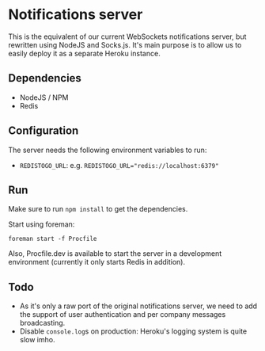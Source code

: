 # Notifications server

This is the equivalent of our current WebSockets notifications server, but
rewritten using NodeJS and Socks.js.
It's main purpose is to allow us to easily deploy it as a separate Heroku
instance.

## Dependencies

* NodeJS / NPM
* Redis

## Configuration

The server needs the following environment variables to run:

* `REDISTOGO_URL`: e.g. `REDISTOGO_URL="redis://localhost:6379"`

## Run

Make sure to run `npm install` to get the dependencies.

Start using foreman:

    foreman start -f Procfile

Also, Procfile.dev is available to start the server in a development environment
(currently it only starts Redis in addition).


## Todo

* As it's only a raw port of the original notifications server, we need to
  add the support of user authentication and per company messages broadcasting.
* Disable `console.log`s on production: Heroku's logging system is quite slow
  imho.
